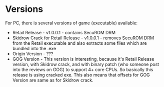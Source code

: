 # Versions

For PC, there is several versions of game (executable) available:

- Retail Release - v1.0.0.1 - contains SecuROM DRM
- Skidrow Crack for Retail Release - v1.0.0.1 - removes SecuROM DRM from the Retail executable and also extracts some files which are bundled into the .exe
- Origin Version - ???
- GOG Version - This version is interesting, because it's Retail Release version, with Skidrow crack, and with binary patch (who someone post into the reviews on GOG) to support 4+ core CPUs. So basically this release is using cracked exe. This also means that offsets for GOG Version are same as for Skidrow crack.
